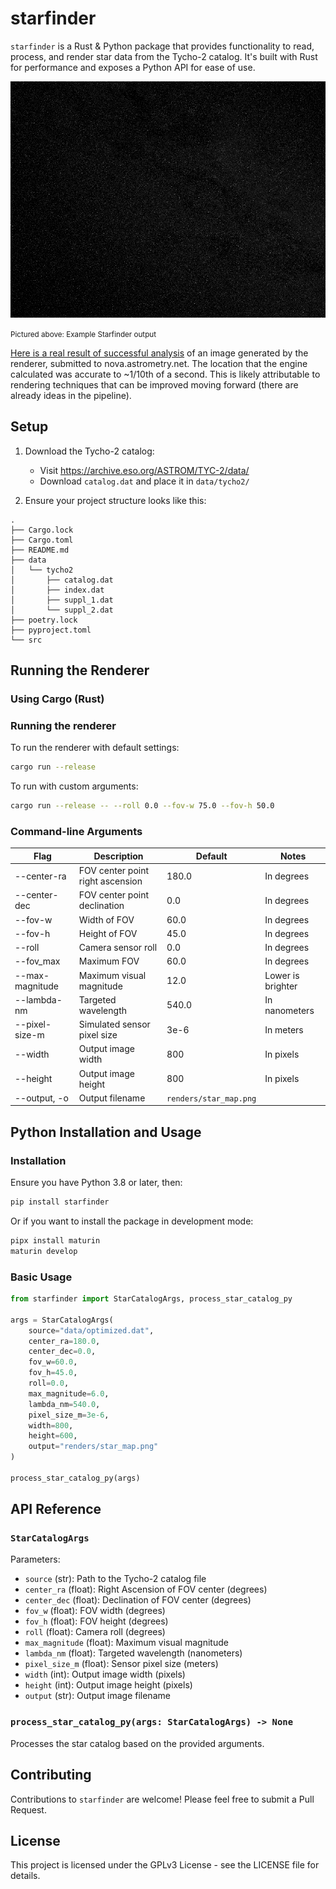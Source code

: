 # starfinder

`starfinder` is a Rust & Python package that provides functionality to read, process, and render star data from the Tycho-2 catalog. It's built with Rust for performance and exposes a Python API for ease of use.

![Starfinder output](https://raw.githubusercontent.com/djmango/starfinder/master/example_output.png "Example Starfinder Output")

<small>Pictured above: Example Starfinder output</small>

[Here is a real result of successful analysis](https://nova.astrometry.net/user_images/10943719#annotated) of an image generated by the renderer, submitted to nova.astrometry.net. The location that the engine calculated was accurate to ~1/10th of a second. This is likely attributable to rendering techniques that can be improved moving forward (there are already ideas in the pipeline).

## Setup

1. Download the Tycho-2 catalog:

   - Visit https://archive.eso.org/ASTROM/TYC-2/data/
   - Download `catalog.dat` and place it in `data/tycho2/`

2. Ensure your project structure looks like this:

```
.
├── Cargo.lock
├── Cargo.toml
├── README.md
├── data
│   └── tycho2
│       ├── catalog.dat
│       ├── index.dat
│       ├── suppl_1.dat
│       └── suppl_2.dat
├── poetry.lock
├── pyproject.toml
└── src
```

## Running the Renderer

### Using Cargo (Rust)

### Running the renderer

To run the renderer with default settings:

```bash
cargo run --release
```

To run with custom arguments:

```bash
cargo run --release -- --roll 0.0 --fov-w 75.0 --fov-h 50.0
```

### Command-line Arguments

| Flag            | Description                      | Default                | Notes             |
| --------------- | -------------------------------- | ---------------------- | ----------------- |
| --center-ra     | FOV center point right ascension | 180.0                  | In degrees        |
| --center-dec    | FOV center point declination     | 0.0                    | In degrees        |
| --fov-w         | Width of FOV                     | 60.0                   | In degrees        |
| --fov-h         | Height of FOV                    | 45.0                   | In degrees        |
| --roll          | Camera sensor roll               | 0.0                    | In degrees        |
| --fov_max       | Maximum FOV                      | 60.0                   | In degrees        |
| --max-magnitude | Maximum visual magnitude         | 12.0                   | Lower is brighter |
| --lambda-nm     | Targeted wavelength              | 540.0                  | In nanometers     |
| --pixel-size-m  | Simulated sensor pixel size      | 3e-6                   | In meters         |
| --width         | Output image width               | 800                    | In pixels         |
| --height        | Output image height              | 800                    | In pixels         |
| --output, -o    | Output filename                  | `renders/star_map.png` |                   |

## Python Installation and Usage

### Installation

Ensure you have Python 3.8 or later, then:

```bash
pip install starfinder
```

Or if you want to install the package in development mode:

```bash
pipx install maturin
maturin develop
```

### Basic Usage

```python
from starfinder import StarCatalogArgs, process_star_catalog_py

args = StarCatalogArgs(
    source="data/optimized.dat",
    center_ra=180.0,
    center_dec=0.0,
    fov_w=60.0,
    fov_h=45.0,
    roll=0.0,
    max_magnitude=6.0,
    lambda_nm=540.0,
    pixel_size_m=3e-6,
    width=800,
    height=600,
    output="renders/star_map.png"
)

process_star_catalog_py(args)
```

## API Reference

### `StarCatalogArgs`

Parameters:

- `source` (str): Path to the Tycho-2 catalog file
- `center_ra` (float): Right Ascension of FOV center (degrees)
- `center_dec` (float): Declination of FOV center (degrees)
- `fov_w` (float): FOV width (degrees)
- `fov_h` (float): FOV height (degrees)
- `roll` (float): Camera roll (degrees)
- `max_magnitude` (float): Maximum visual magnitude
- `lambda_nm` (float): Targeted wavelength (nanometers)
- `pixel_size_m` (float): Sensor pixel size (meters)
- `width` (int): Output image width (pixels)
- `height` (int): Output image height (pixels)
- `output` (str): Output image filename

### `process_star_catalog_py(args: StarCatalogArgs) -> None`

Processes the star catalog based on the provided arguments.

## Contributing

Contributions to `starfinder` are welcome! Please feel free to submit a Pull Request.

## License

This project is licensed under the GPLv3 License - see the LICENSE file for details.
